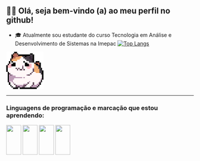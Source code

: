    ## 👩‍💻  Olá, seja bem-vindo (a) ao meu perfil no github!
   



- 🎓 Atualmente sou estudante do curso Tecnologia em Análise e Desenvolvimento de Sistemas na Imepac
[![Top Langs](https://github-readme-stats.vercel.app/api/top-langs/?username=bian-nca&layout=compact&theme=dracula)](https://github.com/bian-nca/github-readme-stats)
<img src="github.gif"> 
<hr>
<h3> Linguagens de programação e marcação que estou aprendendo: </h3>
<div style="display=inline_block">
<img align="center" height="80" width="40" src="https://cdn.jsdelivr.net/gh/devicons/devicon/icons/html5/html5-original-wordmark.svg" &nbsp;>
<img align="center" height="80" width="40" src="https://cdn.jsdelivr.net/gh/devicons/devicon/icons/css3/css3-original-wordmark.svg" &nbsp;>
<img align="center" height="80" width="40" src="https://cdn.jsdelivr.net/gh/devicons/devicon/icons/mysql/mysql-original.svg" &nbsp;>
<img align="center" height="80" width="40" src="https://cdn.jsdelivr.net/gh/devicons/devicon/icons/java/java-original-wordmark.svg" &nbsp;>

</div>
